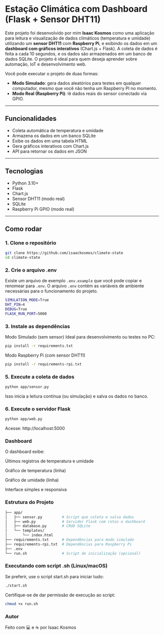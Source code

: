 # Estação Climática com Dashboard (Flask + Sensor DHT11)

Este projeto foi desenvolvido por mim **Isaac Kosmos** como uma aplicação para leitura e visualização de dados climáticos (temperatura e umidade) utilizando um **sensor DHT11** com **Raspberry Pi**, e exibindo os dados em um **dashboard com gráficos interativos** (Chart.js + Flask).
A coleta de dados é feita a cada 10 segundos, e os dados são armazenados em um banco de dados SQLite. O projeto é ideal para quem deseja aprender sobre automação, IoT e desenvolvimento web.

Você pode executar o projeto de duas formas:
- **Modo Simulado**: gera dados aleatórios para testes em qualquer computador, mesmo que você não tenha um Raspberry PI no momento.
- **Modo Real (Raspberry Pi)**: lê dados reais do sensor conectado via GPIO.

---

## Funcionalidades

- Coleta automática de temperatura e umidade
- Armazena os dados em um banco SQLite
- Exibe os dados em uma tabela HTML
- Gera gráficos interativos com Chart.js
- API para retornar os dados em JSON

---

## Tecnologias

- Python 3.10+
- Flask
- Chart.js
- Sensor DHT11 (modo real)
- SQLite
- Raspberry Pi GPIO (modo real)

---

## Como rodar

### 1. Clone o repositório

```bash
git clone https://github.com/isaackosmos/climate-state
cd climate-state
```
### 2. Crie o arquivo .env
Existe um arquivo de exemplo `.env.example` que você pode copiar e renomear para `.env`. O arquivo `.env` contém as variáveis de ambiente necessárias para o funcionamento do projeto.
```bash
SIMULATION_MODE=True
DHT_PIN=4
DEBUG=True
FLASK_RUN_PORT=5000
```
### 3. Instale as dependências

 Modo Simulado (sem sensor)
Ideal para desenvolvimento ou testes no PC:
```bash
pip install -r requirements.txt
```
 Modo Raspberry Pi (com sensor DHT11)
```bash
pip install -r requirements-rpi.txt
```
### 5. Execute a coleta de dados
```bash
python app/sensor.py
```
Isso inicia a leitura contínua (ou simulação) e salva os dados no banco.


### 6. Execute o servidor Flask
```bash
python app/web.py
```
Acesse: http://localhost:5000

### Dashboard
O dashboard exibe:

Últimos registros de temperatura e umidade

Gráfico de temperatura (linha)

Gráfico de umidade (linha)

Interface simples e responsiva

### Estrutura do Projeto
```bash
├── app/
│   ├── sensor.py         # Script que coleta e salva dados
│   ├── web.py            # Servidor Flask com rotas e dashboard
│   ├── database.py       # CRUD SQLite
│   └── templates/
│       └── index.html
├── requirements.txt      # Dependências para modo simulado
├── requirements-rpi.txt  # Dependências para Raspberry Pi
├── .env
└── run.sh                # Script de inicialização (opcional)
```
### Executando com script .sh (Linux/macOS)
Se preferir, use o script start.sh para iniciar tudo:

```bash
./start.sh
```
Certifique-se de dar permissão de execução ao script:

```bash
chmod +x run.sh
```
### Autor
Feito com 💻 e ☕ por Isaac Kosmos


